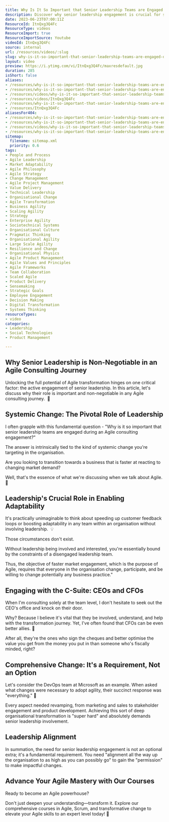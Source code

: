 ```yaml
---
title: Why Is It So Important that Senior Leadership Teams are Engaged During an Agile Consulting Engagement?
description: Discover why senior leadership engagement is crucial for successful agile transformations. Join Martin Hinshelwood as he shares key insights!
date: 2023-06-23T07:00:11Z
ResourceId: ItnQxg3Q4Fc
ResourceType: videos
ResourceImport: true
ResourceImportSource: Youtube
videoId: ItnQxg3Q4Fc
source: internal
url: /resources/videos/:slug
slug: why-is-it-so-important-that-senior-leadership-teams-are-engaged-during-an-agile-consulting-engagement
layout: video
preview: https://i.ytimg.com/vi/ItnQxg3Q4Fc/maxresdefault.jpg
duration: 285
isShort: false
aliases:
- /resources/why-is-it-so-important-that-senior-leadership-teams-are-engaged-during-an-agile-consulting-engagement
- /resources/why-is-it-so-important-that-senior-leadership-teams-are-engaged-during-an-agile-consulting-gig
- /resources/videos/why-is-it-so-important-that-senior-leadership-teams-are-engaged-during-an-agile-consulting-gig-
- /resources/videos/ItnQxg3Q4Fc
- /resources/why-is-it-so-important-that-senior-leadership-teams-are-engaged-during-an-agile-consulting-gig-
- /resources/ItnQxg3Q4Fc
aliasesFor404:
- /resources/why-is-it-so-important-that-senior-leadership-teams-are-engaged-during-an-agile-consulting-engagement
- /resources/why-is-it-so-important-that-senior-leadership-teams-are-engaged-during-an-agile-consulting-gig
- /resources/videos/why-is-it-so-important-that-senior-leadership-teams-are-engaged-during-an-agile-consulting-gig-
- /resources/why-is-it-so-important-that-senior-leadership-teams-are-engaged-during-an-agile-consulting-gig-
sitemap:
  filename: sitemap.xml
  priority: 0.6
tags:
- People and Process
- Agile Leadership
- Market Adaptability
- Agile Philosophy
- Agile Strategy
- Change Management
- Agile Project Management
- Value Delivery
- Technical Leadership
- Organisational Change
- Agile Transformation
- Business Agility
- Scaling Agility
- Strategy
- Enterprise Agility
- Sociotechnical Systems
- Organisational Culture
- Pragmatic Thinking
- Organisational Agility
- Large Scale Agility
- Resilience and Change
- Organisational Physics
- Agile Product Management
- Agile Values and Principles
- Agile Frameworks
- Team Collaboration
- Scaled Agile
- Product Delivery
- Sensemaking
- Strategic Goals
- Employee Engagement
- Decision Making
- Digital Transformation
- Systems Thinking
resourceTypes:
- video
categories:
- Leadership
- Social Technologies
- Product Management

---
```

## Why Senior Leadership is Non-Negotiable in an Agile Consulting Journey

Unlocking the full potential of Agile transformation hinges on one critical factor: the active engagement of senior leadership. In this article, let's discuss why their role is important and non-negotiable in any Agile consulting journey.  🎯

## Systemic Change: The Pivotal Role of Leadership

I often grapple with this fundamental question - "Why is it so important that senior leadership teams are engaged during an Agile consulting engagement?"

The answer is intrinsically tied to the kind of systemic change you're targeting in the organisation.

Are you looking to transition towards a business that is faster at reacting to changing market demand?

Well, that's the essence of what we're discussing when we talk about Agile.  🚀

## Leadership's Crucial Role in Enabling Adaptability

It's practically unimaginable to think about speeding up customer feedback loops or boosting adaptability in any team within an organisation without involving leadership.  💡

Those circumstances don't exist.

Without leadership being involved and interested, you're essentially bound by the constraints of a disengaged leadership team.

Thus, the objective of faster market engagement, which is the purpose of Agile, requires that everyone in the organisation change, participate, and be willing to change potentially any business practice."

## Engaging with the C-Suite: CEOs and CFOs

When I'm consulting solely at the team level, I don't hesitate to seek out the CEO's office and knock on their door.

Why? Because I believe it's vital that they be involved, understand, and help with the transformation journey. Yet, I've often found that CFOs can be even better allies. 🤝

After all, they're the ones who sign the cheques and better optimise the value you get from the money you put in than someone who's fiscally minded, right?

## Comprehensive Change: It's a Requirement, Not an Option

Let's consider the DevOps team at Microsoft as an example. When asked what changes were necessary to adopt agility, their succinct response was "everything." 🔄

Every aspect needed revamping, from marketing and sales to stakeholder engagement and product development. Achieving this sort of deep organisational transformation is "super hard" and absolutely demands senior leadership involvement.

## Leadership Alignment

In summation, the need for senior leadership engagement is not an optional extra; it's a fundamental requirement. You need "alignment all the way up the organisation to as high as you can possibly go" to gain the "permission" to make impactful changes.

## Advance Your Agile Mastery with Our Courses

Ready to become an Agile powerhouse?

Don't just deepen your understanding—transform it. Explore our comprehensive courses in Agile, Scrum, and transformative change to elevate your Agile skills to an expert level today! 🌟
